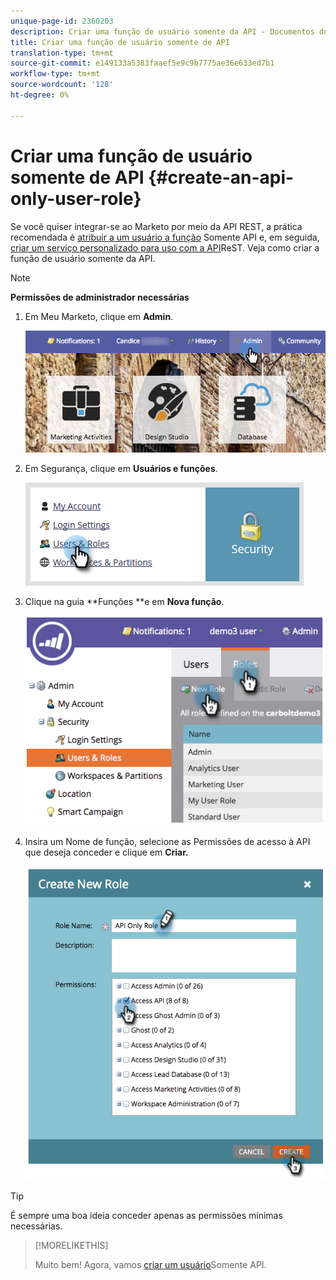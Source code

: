 ```yaml
---
unique-page-id: 2360203
description: Criar uma função de usuário somente da API - Documentos do marketing - Documentação do produto
title: Criar uma função de usuário somente de API
translation-type: tm+mt
source-git-commit: e149133a5383faaef5e9c9b7775ae36e633ed7b1
workflow-type: tm+mt
source-wordcount: '128'
ht-degree: 0%

---
```



# Criar uma função de usuário somente de API {#create-an-api-only-user-role}

Se você quiser integrar-se ao Marketo por meio da API [](http://developers.marketo.com/documentation/rest/)REST, a prática recomendada é [atribuir a um usuário a função](create-an-api-only-user.md) Somente API e, em seguida, [criar um serviço personalizado para uso com a API](../../../product-docs/administration/additional-integrations/create-a-custom-service-for-use-with-rest-api.md)ReST. Veja como criar a função de usuário somente da API.

>[!NOTE]
>
>**Permissões de administrador necessárias**

1. Em Meu Marketo, clique em **Admin**.

   ![](assets/adminhand-1.png)

1. Em Segurança, clique em **Usuários e funções**.

   ![](assets/two.png)

1. Clique na guia **Funções **e em **Nova função**.

   ![](assets/image2014-9-16-13-3a47-3a12.png)

1. Insira um Nome de função, selecione as Permissões de acesso à API que deseja conceder e clique em **Criar.**

   ![](assets/image2014-9-16-13-3a47-3a36.png)

>[!TIP]
>
>É sempre uma boa ideia conceder apenas as permissões mínimas necessárias.

>[!MORELIKETHIS]
>
>Muito bem! Agora, vamos [criar um usuário](create-an-api-only-user.md)Somente API.


